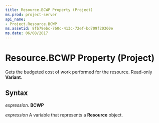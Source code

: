 ```yaml
---
title: Resource.BCWP Property (Project)
ms.prod: project-server
api_name:
- Project.Resource.BCWP
ms.assetid: 8fb79ebc-760c-413c-72ef-bd709f20360e
ms.date: 06/08/2017
---
```



# Resource.BCWP Property (Project)

Gets the budgeted cost of work performed for the resource. Read-only  **Variant**.


## Syntax

 _expression_. **BCWP**

 _expression_ A variable that represents a **Resource** object.


